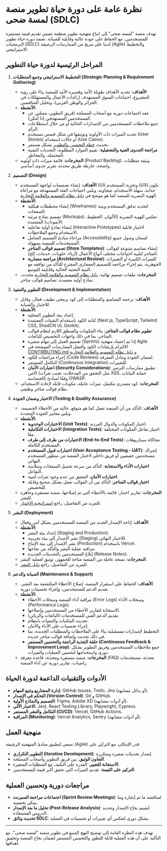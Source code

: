 # نظرة عامة على دورة حياة تطوير منصة لمسة ضحى (SDLC)

تهدف منصة "لمسة ضحى" إلى اتباع منهجية تطوير منظمة تضمن تقديم قيمة مستمرة للمستخدمين، مع الحفاظ على جودة عالية وقابلية للصيانة. تعتمد دورة حياة تطوير البرمجيات (SDLC) لدينا على مزيج من الممارسات الرشيقة (Agile) والتخطيط الاستراتيجي.

## المراحل الرئيسية لدورة حياة التطوير

1.  **التخطيط الاستراتيجي وجمع المتطلبات (Strategic Planning & Requirement Gathering)**
    *   **الأهداف**: تحديد الأهداف طويلة الأمد وقصيرة الأمد للمنصة بناءً على رؤية المشروع، احتياجات السوق المستهدف (رائدات الأعمال والمستهلكات في الجزائر والوطن العربي)، وتحليل المنافسين.
    *   **الأنشطة**:
        *   عقد اجتماعات دورية مع أصحاب المصلحة (فريق التطوير، ممثلين عن المستخدمين المستهدفين إذا أمكن).
        *   جمع ملاحظات المستخدمين من الإصدارات الحالية أو من خلال استطلاعات الرأي.
        *   تحديد الميزات ذات الأولوية وتوثيقها في شكل قصص مستخدم (User Stories) أو حالات استخدام (Use Cases).
        *   تحديث [خطة التحسين والتطوير](./feature-enhancement-plan.md) بشكل مستمر.
        *   **مراجعة الجدوى الفنية والتشغيلية**: تقييم الموارد المطلوبة، التحديات التقنية المحتملة، والمخاطر.
    *   **المخرجات**: قائمة ميزات ذات أولوية (Product Backlog)، وثيقة متطلبات واضحة، خارطة طريق محدثة، تقرير جدوى أساسي.

2.  **التصميم (Design)**
    *   **الأهداف**: إنشاء تصميمات لواجهة المستخدم (UI) وتجربة المستخدم (UX) تكون جذابة، سهلة الاستخدام، متجاوبة، وتلبي احتياجات الفئة المستهدفة مع مراعاة الهوية البصرية للمنصة كما هو موضح في [دليل نظام التصميم والعلامة التجارية](./design-system-and-branding-guide.md).
    *   **الأنشطة**:
        *   إنشاء مخططات هيكلية (Wireframes) لتحديد تدفق المستخدم وبنية الصفحات.
        *   تصميم نماذج مرئية (Mockups) تعكس الهوية البصرية (الألوان، الخطوط، الأيقونات) المعتمدة.
        *   إنشاء نماذج أولية تفاعلية (Interactive Prototypes) لاختبار قابلية الاستخدام وجمع الملاحظات.
        *   مراعاة مبادئ التصميم الشامل (Accessibility) لضمان وصول جميع المستخدمات للمنصة بسهولة.
        *   **تصميم قوالب المتاجر (Store Templates)**: إنشاء تصاميم متنوعة لقوالب المتاجر لتلبية احتياجات مختلف أنواع الأعمال (أزياء، حلويات، خدمات، إلخ).
        *   **مراجعة معمارية (Architectural Review)**: للميزات الكبيرة أو التغييرات الجوهرية، يتم إجراء مراجعة للتصميم المعماري المقترح للتأكد من توافقه مع البنية التحتية الحالية وقابليته للتوسع.
    *   **المخرجات**: ملفات تصميم نهائية، [دليل نظام التصميم والعلامة التجارية](./design-system-and-branding-guide.md) محدث، نماذج أولية معتمدة، تصاميم قوالب متاجر.

3.  **التطوير والتنفيذ (Development & Implementation)**
    *   **الأهداف**: ترجمة التصاميم والمتطلبات إلى كود برمجي نظيف، فعال، وقابل للاختبار والصيانة.
    *   **الأنشطة**:
        *   إعداد بيئة التطوير المحلية.
        *   كتابة الكود باستخدام التقنيات المعتمدة (Next.js, TypeScript, Tailwind CSS, ShadCN UI, Genkit).
        *   **تطوير نظام قوالب المتاجر**: بناء المكونات والمنطق اللازم لنظام قوالب المتاجر، بما في ذلك واجهات التخصيص للبائعات.
        *   تقسيم العمل إلى مهام صغيرة (Sprints) إذا تم اعتماد منهجية Agile.
        *   الالتزام بإرشادات الكود وأفضل الممارسات الموضحة في [CONTRIBUTING.md](./../CONTRIBUTING.md) و [دليل نظام التصميم والعلامة التجارية](./design-system-and-branding-guide.md).
        *   إجراء مراجعات للكود (Code Reviews) لضمان الجودة وتبادل المعرفة.
        *   التكامل المستمر (Continuous Integration) للتغييرات.
        *   **اعتبارات الأمان (Security Considerations)**: تطبيق ممارسات الترميز الآمن (مثل التحقق من المدخلات، تجنب ثغرات XSS، حماية البيانات الحساسة) وفقًا لمبادئ OWASP.
    *   **المخرجات**: كود مصدري مكتمل، ميزات عاملة، مكونات قابلة لإعادة الاستخدام، نظام قوالب متاجر وظيفي.

4.  **الاختبار وضمان الجودة (Testing & Quality Assurance)**
    *   **الأهداف**: التأكد من أن المنصة تعمل كما هو متوقع، خالية من الأخطاء الجسيمة، وتلبي معايير الجودة المحددة.
    *   **الأنشطة**:
        *   **الاختبارات الوحدوية (Unit Tests)**: اختبار المكونات والدوال الفردية.
        *   **الاختبارات التكاملية (Integration Tests)**: اختبار تفاعل المكونات المختلفة معًا.
        *   **الاختبارات من طرف إلى طرف (End-to-End Tests)**: محاكاة سيناريوهات المستخدم الكاملة.
        *   **اختبارات قبول المستخدم (User Acceptance Testing - UAT)**: إشراك مستخدمين حقيقيين أو فريق داخلي لاختبار المنصة من منظور المستخدم النهائي.
        *   **اختبارات الأداء والاستجابة**: التأكد من سرعة تحميل الصفحات وسلاسة التفاعل.
        *   **اختبارات الأمان**: التحقق من عدم وجود ثغرات أمنية.
        *   **اختبار قوالب المتاجر**: التأكد من أن القوالب تعمل بشكل صحيح وقابلة للتخصيص.
    *   **المخرجات**: تقارير اختبار، قائمة بالأخطاء التي تم إصلاحها، منصة مستقرة وجاهزة للنشر.
    *   للمزيد من التفاصيل، راجع [استراتيجية الاختبار](./testing-strategy.md).


5.  **النشر (Deployment)**
    *   **الأهداف**: إتاحة الإصدار الجديد من المنصة للمستخدمين بشكل آمن وفعال.
    *   **الأنشطة**:
        *   إعداد بيئة النشر (Staging and Production).
        *   نشر الإصدار إلى بيئة تجريبية (Staging) للاختبار النهائي.
        *   نشر الإصدار إلى بيئة الإنتاج (Production) باستخدام Vercel.
        *   مراقبة عملية النشر والتأكد من نجاحها.
        *   إبلاغ المستخدمين بالتحديثات الجديدة (Release Notes).
    *   **المخرجات**: نسخة عاملة من المنصة متاحة للجمهور، توثيق لعملية النشر.
    *   للمزيد من التفاصيل، راجع [دليل النشر](./deployment-guide.md).

6.  **الصيانة والدعم (Maintenance & Support)**
    *   **الأهداف**: الحفاظ على استقرار المنصة، إصلاح الأخطاء المكتشفة بعد النشر، تقديم الدعم للمستخدمين، وإجراء تحسينات دورية.
    *   **الأنشطة**:
        *   مراقبة أداء المنصة وسجلات الأخطاء (Error Logs) وسجلات الأداء (Performance Logs).
        *   الاستجابة لتقارير الأخطاء من المستخدمين وإصلاحها.
        *   تقديم الدعم الفني للمستخدمات (البائعات والزبائن).
        *   تحديث المكتبات والتبعيات بانتظام.
        *   إجراء تحسينات على الأداء والأمان.
        *   التخطيط لإصدارات مستقبلية بناءً على الملاحظات والمتطلبات الجديدة، بما في ذلك تحديث وإضافة قوالب متاجر جديدة.
        *   **حلقة التغذية الراجعة والتحسين المستمر (Continuous Feedback & Improvement Loop)**: جمع ملاحظات المستخدمين وفريق التطوير بشكل دوري واستخدامها لتحسين العمليات والميزات.
    *   **المخرجات**: منصة مستقرة ومحدثة، قاعدة معرفة (FAQ) محدثة، مستخدمات راضيات، تقارير دورية عن أداء المنصة.

## الأدوات والتقنيات الداعمة لدورة الحياة

*   **إدارة المشاريع وتتبع المهام**: GitHub Issues, Trello, Jira (أو بدائل مشابهة).
*   **التحكم في الإصدار (Version Control)**: Git و GitHub.
*   **التصميم والنماذج الأولية**: Figma, Adobe XD (أو أدوات مشابهة).
*   **الاختبار الآلي**: Jest, React Testing Library, Playwright, Cypress.
*   **التكامل والنشر المستمر (CI/CD)**: Vercel, GitHub Actions.
*   **المراقبة (Monitoring)**: Vercel Analytics, Sentry (أو أدوات مشابهة).

## منهجية العمل

نسعى لتطبيق مبادئ المنهجية الرشيقة (Agile) قدر الإمكان، مع التركيز على:

*   **التطوير التكراري (Iterative Development)**: إصدار تحديثات صغيرة ومتكررة.
*   **التعاون الوثيق**: بين فريق التطوير وأصحاب المصلحة.
*   **الاستجابة للتغيير**: القدرة على التكيف مع المتطلبات المتغيرة.
*   **التركيز على القيمة**: تقديم الميزات التي تحقق أكبر قيمة للمستخدمين.

## مراجعات دورية وتحسين العملية
*   **اجتماعات مراجعة السبرنت (Sprint Review Meetings)**: لمناقشة ما تم إنجازه وما يمكن تحسينه.
*   **تحليل ما بعد الإصدار (Post-Release Analysis)**: لتقييم نجاح الإصدار وتحديد الدروس المستفادة.
*   **تحديث وثائق SDLC**: بشكل دوري لتعكس أي تغييرات أو تحسينات في العملية.

---
تهدف هذه النظرة العامة إلى توضيح النهج المتبع في تطوير منصة "لمسة ضحى"، مع التأكيد على أن هذه العملية قابلة للتطور والتحسين المستمر لضمان نجاح المنصة وتحقيق أهدافها.
